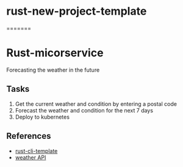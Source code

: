 # rust-new-project-template

=======
# Rust-micorservice
Forecasting the weather in the future

## Tasks

1. Get the current weather and condition by entering a postal code
2. Forecast the weather and condition for the next 7 days
3. Deploy to kubernetes

## References

* [rust-cli-template](https://github.com/kbknapp/rust-cli-template)
* [weather API](https://www.weatherapi.com/my/)
